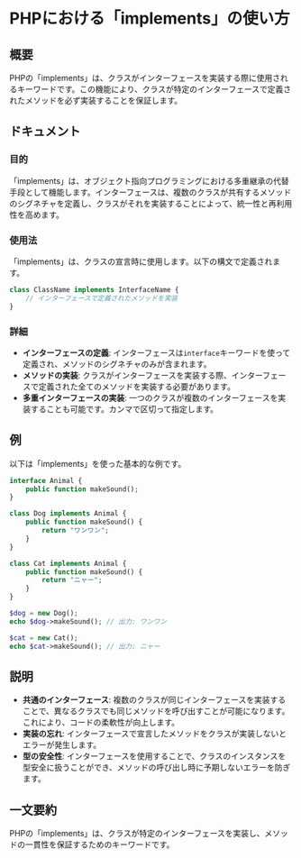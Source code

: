 <!--
Meta Description: # PHPにおける「implements」の使い方 ## 概要 PHPの「implements」は、クラスがインターフェースを実装する際に使用されるキーワードです。この機能により、クラスが特定のインターフェースで定義されたメソッドを必ず実装することを保証します。 ## ドキュメント ### 目的 「...
Meta Keywords: implements, makesound, dog, cat, class
-->

# PHPにおける「implements」の使い方

## 概要
PHPの「implements」は、クラスがインターフェースを実装する際に使用されるキーワードです。この機能により、クラスが特定のインターフェースで定義されたメソッドを必ず実装することを保証します。

## ドキュメント
### 目的
「implements」は、オブジェクト指向プログラミングにおける多重継承の代替手段として機能します。インターフェースは、複数のクラスが共有するメソッドのシグネチャを定義し、クラスがそれを実装することによって、統一性と再利用性を高めます。

### 使用法
「implements」は、クラスの宣言時に使用します。以下の構文で定義されます。

```php
class ClassName implements InterfaceName {
    // インターフェースで定義されたメソッドを実装
}
```

### 詳細
- **インターフェースの定義**: インターフェースは`interface`キーワードを使って定義され、メソッドのシグネチャのみが含まれます。
- **メソッドの実装**: クラスがインターフェースを実装する際、インターフェースで定義された全てのメソッドを実装する必要があります。
- **多重インターフェースの実装**: 一つのクラスが複数のインターフェースを実装することも可能です。カンマで区切って指定します。

## 例
以下は「implements」を使った基本的な例です。

```php
interface Animal {
    public function makeSound();
}

class Dog implements Animal {
    public function makeSound() {
        return "ワンワン";
    }
}

class Cat implements Animal {
    public function makeSound() {
        return "ニャー";
    }
}

$dog = new Dog();
echo $dog->makeSound(); // 出力: ワンワン

$cat = new Cat();
echo $cat->makeSound(); // 出力: ニャー
```

## 説明
- **共通のインターフェース**: 複数のクラスが同じインターフェースを実装することで、異なるクラスでも同じメソッドを呼び出すことが可能になります。これにより、コードの柔軟性が向上します。
- **実装の忘れ**: インターフェースで宣言したメソッドをクラスが実装しないとエラーが発生します。
- **型の安全性**: インターフェースを使用することで、クラスのインスタンスを型安全に扱うことができ、メソッドの呼び出し時に予期しないエラーを防ぎます。

## 一文要約
PHPの「implements」は、クラスが特定のインターフェースを実装し、メソッドの一貫性を保証するためのキーワードです。